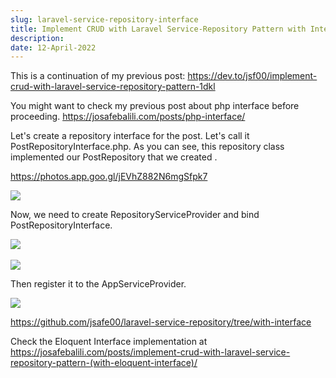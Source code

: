 ```yaml
---
slug: laravel-service-repository-interface
title: Implement CRUD with Laravel Service-Repository Pattern with Interface
description: 
date: 12-April-2022
---
```


This is a continuation of my previous post: https://dev.to/jsf00/implement-crud-with-laravel-service-repository-pattern-1dkl

You might want to check my previous post about php interface before proceeding. https://josafebalili.com/posts/php-interface/

Let's create a repository interface for the post. Let's call it PostRepositoryInterface.php. As you can see, this repository class implemented our PostRepository that we created .

https://photos.app.goo.gl/jEVhZ882N6mgSfpk7

![](https://lh3.googleusercontent.com/zkH-Nmcfi8NouM9EzywVFx4swyE-\_dqMJ9X4Ob4rzhyBHwYfjviZ7KtwHd9x5rQowjVoEwPlrLctVBUGAvxBtq2k4qO86XQCirqQrLE8ZPNp-irHgyPn1oqRZ_imWQ02j_JtEGKJVqY=w2400)

Now, we need to create RepositoryServiceProvider and bind PostRepositoryInterface.

![](https://lh3.googleusercontent.com/aav8edK3c9ON0xUmKBvly4F_kRNWEKDbP5Vj_P31oUx9-elXVAVOD6lDDqvQ8RahggnzcnNGt9nUBda8jVGGFQs_s5FslzVXDApSH_XvNO6xyQlwFy58lhgAcaaWTNSV1hZ_FFQl3Uc=w2400)﻿﻿

![](https://lh3.googleusercontent.com/ZAeaDD2pzMkgDs8F8cO0M31W_jGsF1lMMElWNbZEmGRmIIrcbUaWnU5Y1-RbVtFhIYJHueoozSkMnk5HqtPqEbGi1bWYH2mkIPeT0Dj8sxu6yDXIAHtSqMN7aXrSyScsJ8eghPW_Kno=w2400)

Then register it to the AppServiceProvider.

![](https://lh3.googleusercontent.com/KLFh3zT5BZWjgGO0-JGfSrdD8LFPmhJg3cWweGLOC7o_chAYHHpK3Q66LD9mVmPWhhQHi_rieAvs1XqB_ZA55TBHUC14wC-NqHff_yzOoOBCm3zvu33XHkuUU_qzZN68VDi_yQJeuiw=w2400)

https://github.com/jsafe00/laravel-service-repository/tree/with-interface



Check the Eloquent Interface implementation at https://josafebalili.com/posts/implement-crud-with-laravel-service-repository-pattern-(with-eloquent-interface)/
